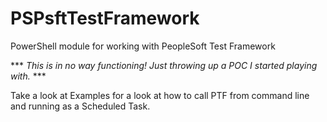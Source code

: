 # PSPsftTestFramework
PowerShell module for working with PeopleSoft Test Framework

*** *This is in no way functioning! Just throwing up a POC I started playing with.*  ***

Take a look at Examples for a look at how to call PTF from command line and running as a Scheduled Task.
